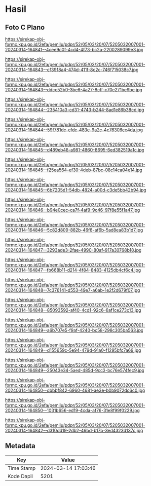 # Hasil

## Foto C Plano

https://sirekap-obj-formc.kpu.go.id/2efa/pemilu/pdpr/52/05/03/20/07/5205032007001-20240314-164841--4cee9c0f-4cd4-4f73-bc2a-2200289099e3.jpg

https://sirekap-obj-formc.kpu.go.id/2efa/pemilu/pdpr/52/05/03/20/07/5205032007001-20240314-164843--cf3918a4-474d-411f-8c2c-746f715038c7.jpg

https://sirekap-obj-formc.kpu.go.id/2efa/pemilu/pdpr/52/05/03/20/07/5205032007001-20240314-164843--ddcc52b0-3be6-4a27-8cff-c70e271be9be.jpg

https://sirekap-obj-formc.kpu.go.id/2efa/pemilu/pdpr/52/05/03/20/07/5205032007001-20240314-164844--235410a3-cd31-4743-b244-8ad1e86b38cd.jpg

https://sirekap-obj-formc.kpu.go.id/2efa/pemilu/pdpr/52/05/03/20/07/5205032007001-20240314-164844--59f781dc-efdc-483e-9a2c-4c76306cc4da.jpg

https://sirekap-obj-formc.kpu.go.id/2efa/pemilu/pdpr/52/05/03/20/07/5205032007001-20240314-164845--d489eb48-a981-4860-8695-6ed382519a1c.jpg

https://sirekap-obj-formc.kpu.go.id/2efa/pemilu/pdpr/52/05/03/20/07/5205032007001-20240314-164845--f25ea564-ef30-4deb-87bc-08c14ca04e14.jpg

https://sirekap-obj-formc.kpu.go.id/2efa/pemilu/pdpr/52/05/03/20/07/5205032007001-20240314-164845--6b7205d1-54db-4824-a00d-c3de5bb42b94.jpg

https://sirekap-obj-formc.kpu.go.id/2efa/pemilu/pdpr/52/05/03/20/07/5205032007001-20240314-164846--b94e0cec-ca7f-4af9-9c46-97f8e55f1a47.jpg

https://sirekap-obj-formc.kpu.go.id/2efa/pemilu/pdpr/52/05/03/20/07/5205032007001-20240314-164846--5c82d809-882b-46f8-af6b-5ad8ea83b1d7.jpg

https://sirekap-obj-formc.kpu.go.id/2efa/pemilu/pdpr/52/05/03/20/07/5205032007001-20240314-164847--3293ade3-2fae-4990-80af-917a30768b18.jpg

https://sirekap-obj-formc.kpu.go.id/2efa/pemilu/pdpr/52/05/03/20/07/5205032007001-20240314-164847--fb668b11-d214-4f84-8483-4125db4cf6c4.jpg

https://sirekap-obj-formc.kpu.go.id/2efa/pemilu/pdpr/52/05/03/20/07/5205032007001-20240314-164848--7c376141-d553-49e7-a6ab-1e2f2d679f07.jpg

https://sirekap-obj-formc.kpu.go.id/2efa/pemilu/pdpr/52/05/03/20/07/5205032007001-20240314-164848--85093592-af40-4cd1-92c6-6af1ce273c13.jpg

https://sirekap-obj-formc.kpu.go.id/2efa/pemilu/pdpr/52/05/03/20/07/5205032007001-20240314-164849--a6b707e5-f9af-4240-bc58-298c305ba563.jpg

https://sirekap-obj-formc.kpu.go.id/2efa/pemilu/pdpr/52/05/03/20/07/5205032007001-20240314-164849--d155659c-5e94-479d-91a0-f1295bfc7a69.jpg

https://sirekap-obj-formc.kpu.go.id/2efa/pemilu/pdpr/52/05/03/20/07/5205032007001-20240314-164849--25043e34-5aed-485d-9cc3-bc76e574fec9.jpg

https://sirekap-obj-formc.kpu.go.id/2efa/pemilu/pdpr/52/05/03/20/07/5205032007001-20240314-164850--dbbbf842-6960-4681-ae3e-b0b9072dc6c0.jpg

https://sirekap-obj-formc.kpu.go.id/2efa/pemilu/pdpr/52/05/03/20/07/5205032007001-20240314-164850--1031b656-ed19-4cda-af76-31e8f99f0229.jpg

https://sirekap-obj-formc.kpu.go.id/2efa/pemilu/pdpr/52/05/03/20/07/5205032007001-20240314-164842--d310dd19-2db2-46bd-b17b-3ed4323d137c.jpg


## Metadata

| Key        | Value               |
| ---------- | ------------------- |
| Time Stamp | 2024-03-14 17:03:46 |
| Kode Dapil | 5201                |



